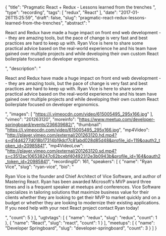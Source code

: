 {
  "title": "Pragmatic React + Redux - Lessons learned from the trenches ",
  "type": "recording",
  "tags": [
    "redux",
    "React"
  ],
  "date": "2017-01-26T15:25:59",
  "draft": false,
  "slug": "pragmatic-react-redux-lessons-learned-from-the-trenches",
  "abstract": "<p>React and Redux have made a huge impact on front end web development -- they are amazing tools, but the pace of change is very fast and best practices are hard to keep up with. Ryan Vice is here to share some practical advice based on the real-world experience he and his team have gained over multiple projects and while developing their own custom React boilerplate focused on developer ergonomics.</p>",
  "description": "<p>React and Redux have made a huge impact on front end web development -- they are amazing tools, but the pace of change is very fast and best practices are hard to keep up with. Ryan Vice is here to share some practical advice based on the real-world experience he and his team have gained over multiple projects and while developing their own custom React boilerplate focused on developer ergonomics.</p>",
  "images": [
    "https://i.vimeocdn.com/video/615005495_295x166.jpg"
  ],
  "vimeo": "201263120",
  "moreinfo": "https://www.meetup.com/developer-springboard/events/236639682/",
  "thumbnail": "https://i.vimeocdn.com/video/615005495_295x166.jpg",
  "mp4Video": "http://player.vimeo.com/external/201263120.hd.mp4?s=d14d4277d018b17314b19dcf7c81abd028d85d48&profile_id=119&oauth2_token_id=20985841",
  "mp4VideoLow": "http://player.vimeo.com/external/201263120.sd.mp4?s=c3512ac106538247c62bcebf40492312e3b0943b&profile_id=164&oauth2_token_id=20985841",
  "recordingID": 161,
  "speakers": [
    {
      "name": "Ryan Vice",
      "slug": "ryan-vice",
      "bio": "<p>Ryan Vice is the founder and Chief Architect of Vice Software, and author of Mastering React. Ryan has been awarded Microsoft's MVP award three times and is a frequent speaker at meetups and conferences. Vice Software specializes in tailoring solutions that maximize business value for their clients whether they are looking to get their MVP to market quickly and on a budget or whether they are looking to modernize their existing applications. If you need help with your next React project contact Ryan today!</p>",
      "count": 5
    }
  ],
  "ugtvtags": [
    {
      "name": "redux",
      "slug": "redux",
      "count": 1
    },
    {
      "name": "React",
      "slug": "react",
      "count": 1
    }
  ],
  "meetups": [
    {
      "name": "Developer Springboard",
      "slug": "developer-springboard",
      "count": 3
    }
  ]
}